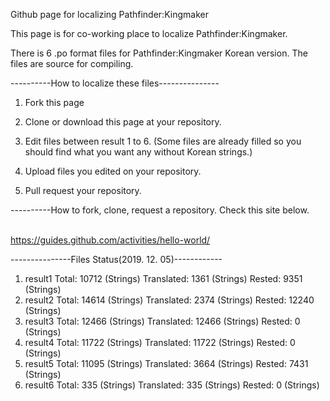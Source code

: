 Github page for localizing Pathfinder:Kingmaker 

This page is for co-working place to localize Pathfinder:Kingmaker. 

There is 6 .po format files for Pathfinder:Kingmaker Korean version. The files are source for compiling. 


----------How to localize these files---------------
1. Fork this page

2. Clone or download this page at your repository.

3. Edit files between result 1 to 6. (Some files are already filled so you should find what you want any without Korean strings.) 

4. Upload files you edited on your repository.

5. Pull request your repository.

----------How to fork, clone, request a repository.
Check this site below.

<br/>https://guides.github.com/activities/hello-world/


---------------Files Status(2019. 12. 05)------------
1. result1 
  Total: 10712 (Strings)
  Translated: 1361 (Strings) 
  Rested: 9351 (Strings)
2. result2
  Total: 14614 (Strings)
  Translated: 2374 (Strings)
  Rested: 12240 (Strings)
3. result3
  Total: 12466 (Strings)
  Translated: 12466 (Strings)
  Rested: 0 (Strings)
4. result4
  Total: 11722 (Strings)
  Translated: 11722 (Strings)
  Rested: 0 (Strings)
5. result5
  Total: 11095 (Strings)
  Translated: 3664 (Strings)
  Rested: 7431 (Strings)
6. result6
  Total: 335 (Strings)
  Translated: 335 (Strings)
  Rested: 0 (Strings)
